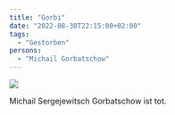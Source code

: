```yaml
---
title: "Gorbi"
date: "2022-08-30T22:15:00+02:00"
tags:
  - "Gestorben"
persons:
  - "Michail Gorbatschow"
---
```


![](/images/gorbi.jpeg)

Michail Sergejewitsch Gorbatschow ist tot.
